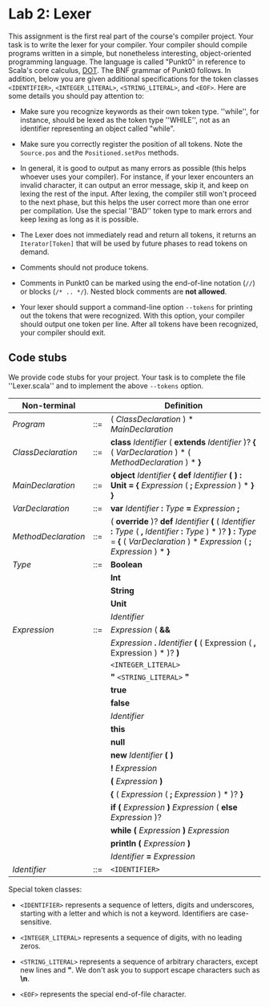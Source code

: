 # Lab 2: Lexer

This assignment is the first real part of the course's compiler
project. Your task is to write the lexer for your compiler. Your
compiler should compile programs written in a simple, but nonetheless
interesting, object-oriented programming language. The language is
called "Punkt0" in reference to Scala's core calculus,
[DOT](https://infoscience.epfl.ch/record/215280). The BNF grammar of
Punkt0 follows. In addition, below you are given additional
specifications for the token classes `<IDENTIFIER>`,
`<INTEGER_LITERAL>`, `<STRING_LITERAL>`, and `<EOF>`. Here are some
details you should pay attention to:

* Make sure you recognize keywords as their own token type. ''while'',
  for instance, should be lexed as the token type ''WHILE'', not as an
  identifier representing an object called "while".

* Make sure you correctly register the position of all tokens. Note
  the `Source.pos` and the `Positioned.setPos` methods.

* In general, it is good to output as many errors as possible (this
  helps whoever uses your compiler). For instance, if your lexer
  encounters an invalid character, it can output an error message,
  skip it, and keep on lexing the rest of the input. After lexing, the
  compiler still won't proceed to the next phase, but this helps the
  user correct more than one error per compilation. Use the special
  ''BAD'' token type to mark errors and keep lexing as long as it is
  possible.

* The Lexer does not immediately read and return all tokens, it
  returns an `Iterator[Token]` that will be used by future phases to
  read tokens on demand.

* Comments should not produce tokens.

* Comments in Punkt0 can be marked using the end-of-line notation
  (`//`) or blocks (`/* .. */`). Nested block comments are **not
  allowed**.

* Your lexer should support a command-line option `--tokens` for
  printing out the tokens that were recognized. With this option, your
  compiler should output one token per line. After all tokens have
  been recognized, your compiler should exit.

## Code stubs

We provide code stubs for your project. Your task is to complete the
file ''Lexer.scala'' and to implement the above `--tokens` option.

| Non-terminal        |     | Definition                                                                                                                                                                                    |
| ------------------- | --- | --------------------------------------------------------------------------------------------------------------------------------------------------------------------------------------------- |
| *Program*           | ::= | ( *ClassDeclaration* ) * *MainDeclaration* <EOF>                                                                                                                                              |
| *ClassDeclaration*  | ::= | **class** *Identifier* ( **extends** *Identifier* )? **{** ( *VarDeclaration* ) * ( *MethodDeclaration* ) * **}**                                                                             |
| *MainDeclaration*   | ::= | **object** *Identifier* **{** **def** *Identifier* **(** **)** **:** **Unit** **=** **{** *Expression* ( **;** *Expression* ) * **}** **}**                                                   |
| *VarDeclaration*    | ::= | **var** *Identifier* **:** *Type* **=** *Expression* **;**                                                                                                                                    |
| *MethodDeclaration* | ::= | ( **override** )? **def** *Identifier* **(** ( *Identifier* **:** *Type* ( **,** *Identifier* **:** *Type* ) * )? **)** **:** *Type* = **{** ( *VarDeclaration* ) * *Expression* ( **;** *Expression* ) * **}** |
| *Type*              | ::= | **Boolean**                                                                                                                                                                                   |
|                     |     | **Int**                                                                                                                                                                                       |
|                     |     | **String**                                                                                                                                                                                    |
|                     |     | **Unit**                                                                                                                                                                                      |
|                     |     | *Identifier*                                                                                                                                                                                  |
| *Expression*        | ::= | *Expression* ( **&&** | **||** | **==** | **<** | **+** | **-** | ** * ** | **/** ) *Expression*                                                                                              |
|                     |     | *Expression* **.** *Identifier* **(** ( Expression ( **,** Expression ) * )? **)**                                                                                                            |
|                     |     | `<INTEGER_LITERAL>`                                                                                                                                                                           |
|                     |     | **"** `<STRING_LITERAL>` **"**                                                                                                                                                                |
|                     |     | **true**                                                                                                                                                                                      |
|                     |     | **false**                                                                                                                                                                                     |
|                     |     | *Identifier*                                                                                                                                                                                  |
|                     |     | **this**                                                                                                                                                                                      |
|                     |     | **null**                                                                                                                                                                                      |
|                     |     | **new** *Identifier* **(** **)**                                                                                                                                                              |
|                     |     | **!** *Expression*                                                                                                                                                                            |
|                     |     | **(** *Expression* **)**                                                                                                                                                                      |
|                     |     | **{** ( *Expression* ( **;** *Expression* ) * )? **}**                                                                                                                                        |
|                     |     | **if** **(** *Expression* **)** *Expression* ( **else** *Expression* )?                                                                                                                       |
|                     |     | **while** **(** *Expression* **)** *Expression*                                                                                                                                               |
|                     |     | **println** **(** *Expression* **)**                                                                                                                                                          |
|                     |     | *Identifier* **=** *Expression*                                                                                                                                                               |
| *Identifier*        | ::= | `<IDENTIFIER>`                                                                                                                                                                                |


Special token classes:

* `<IDENTIFIER>` represents a sequence of letters, digits and
  underscores, starting with a letter and which is not a
  keyword. Identifiers are case-sensitive.

* `<INTEGER_LITERAL>` represents a sequence of digits, with no leading
  zeros.

* `<STRING_LITERAL>` represents a sequence of arbitrary characters,
  except new lines and **"**. We don't ask you to support escape
  characters such as **\n**.

* `<EOF>` represents the special end-of-file character.
